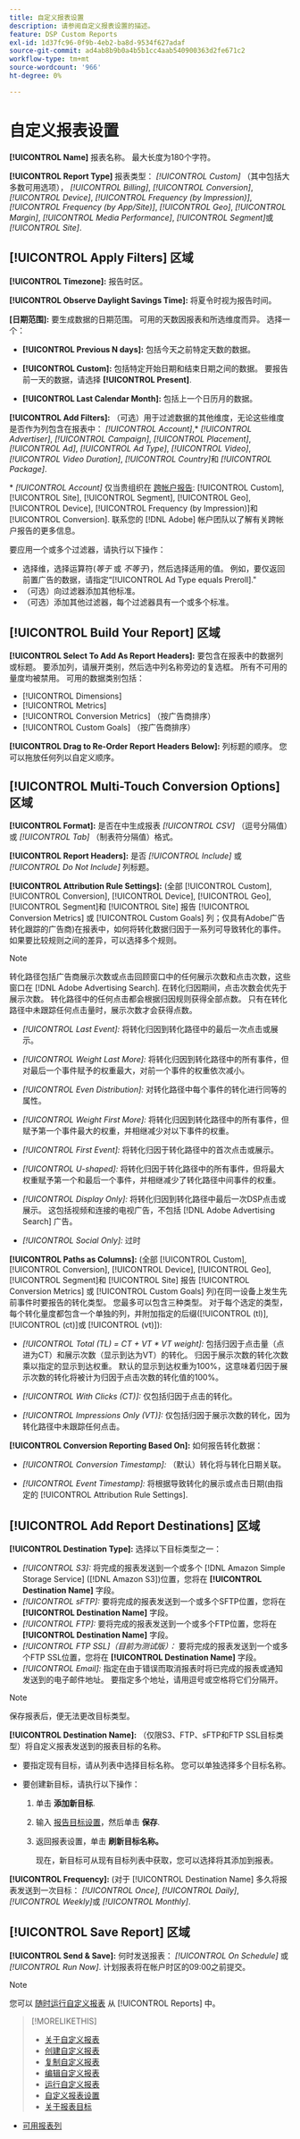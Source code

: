 ```yaml
---
title: 自定义报表设置
description: 请参阅自定义报表设置的描述。
feature: DSP Custom Reports
exl-id: 1d37fc96-0f9b-4eb2-ba8d-9534f627adaf
source-git-commit: ad4ab8b9b0a4b5b1cc4aab540900363d2fe671c2
workflow-type: tm+mt
source-wordcount: '966'
ht-degree: 0%

---
```


# 自定义报表设置

**[!UICONTROL Name]** 报表名称。 最大长度为180个字符。

**[!UICONTROL Report Type]** 报表类型： *[!UICONTROL Custom]* （其中包括大多数可用选项）， *[!UICONTROL Billing]*, *[!UICONTROL Conversion]*, *[!UICONTROL Device]*, *[!UICONTROL Frequency (by Impression)]*,  *[!UICONTROL Frequency (by App/Site)]*, *[!UICONTROL Geo]*, *[!UICONTROL Margin]*, *[!UICONTROL Media Performance]*,  *[!UICONTROL Segment]*&#x200B;或 *[!UICONTROL Site]*.

## [!UICONTROL Apply Filters] 区域

**[!UICONTROL Timezone]:** 报告时区。

**[!UICONTROL Observe Daylight Savings Time]:** 将夏令时视为报告时间。

**\[日期范围\]:** 要生成数据的日期范围。 可用的天数因报表和所选维度而异。 选择一个：

* **[!UICONTROL Previous N days]:** 包括今天之前特定天数的数据。

* **[!UICONTROL Custom]:** 包括特定开始日期和结束日期之间的数据。 要报告前一天的数据，请选择 **[!UICONTROL Present]**.

* **[!UICONTROL Last Calendar Month]:** 包括上一个日历月的数据。

**[!UICONTROL Add Filters]:** （可选）用于过滤数据的其他维度，无论这些维度是否作为列包含在报表中： *[!UICONTROL Account]*,\* *[!UICONTROL Advertiser]*, *[!UICONTROL Campaign]*, *[!UICONTROL Placement]*, *[!UICONTROL Ad]*, *[!UICONTROL Ad Type]*, *[!UICONTROL Video]*, *[!UICONTROL Video Duration]*, *[!UICONTROL Country]*&#x200B;和 *[!UICONTROL Package]*.

\* *[!UICONTROL Account]* 仅当贵组织在 [跨帐户报告](report-about.md#cross-account-reporting):  [!UICONTROL Custom], [!UICONTROL Site], [!UICONTROL Segment], [!UICONTROL Geo], [!UICONTROL Device], [!UICONTROL Frequency (by Impression)]和 [!UICONTROL Conversion]. 联系您的 [!DNL Adobe] 帐户团队以了解有关跨帐户报告的更多信息。

要应用一个或多个过滤器，请执行以下操作：

* 选择维，选择运算符(*等于* 或 *不等于*)，然后选择适用的值。 例如，要仅返回前置广告的数据，请指定“[!UICONTROL Ad Type equals Preroll].&quot;
* （可选）向过滤器添加其他标准。
* （可选）添加其他过滤器，每个过滤器具有一个或多个标准。

## [!UICONTROL Build Your Report] 区域

**[!UICONTROL Select To Add As Report Headers]:**  要包含在报表中的数据列或标题。 要添加列，请展开类别，然后选中列名称旁边的复选框。 所有不可用的量度均被禁用。 可用的数据类别包括：

* [!UICONTROL  Dimensions]
* [!UICONTROL Metrics]
* [!UICONTROL Conversion Metrics] （按广告商排序）
* [!UICONTROL Custom Goals] （按广告商排序）

**[!UICONTROL Drag to Re-Order Report Headers Below]:** 列标题的顺序。 您可以拖放任何列以自定义顺序。

## [!UICONTROL Multi-Touch Conversion Options] 区域

**[!UICONTROL Format]:** 是否在中生成报表 *[!UICONTROL CSV]* （逗号分隔值）或 *[!UICONTROL Tab]* （制表符分隔值）格式。

**[!UICONTROL Report Headers]:** 是否 *[!UICONTROL Include]* 或 *[!UICONTROL Do Not Include]* 列标题。

**[!UICONTROL Attribution Rule Settings]:** (全部 [!UICONTROL Custom], [!UICONTROL Conversion], [!UICONTROL Device], [!UICONTROL Geo], [!UICONTROL Segment]和 [!UICONTROL Site] 报告 [!UICONTROL Conversion Metrics] 或 [!UICONTROL Custom Goals] 列；仅具有Adobe广告转化跟踪的广告商)在报表中，如何将转化数据归因于一系列可导致转化的事件。 如果要比较规则之间的差异，可以选择多个规则。

>[!NOTE]
>
>转化路径包括广告商展示次数或点击回顾窗口中的任何展示次数和点击次数，这些窗口在 [!DNL Adobe Advertising Search]. 在转化归因期间，点击次数会优先于展示次数。 转化路径中的任何点击都会根据归因规则获得全部点数。 只有在转化路径中未跟踪任何点击量时，展示次数才会获得点数。

* *[!UICONTROL Last Event]:* 将转化归因到转化路径中的最后一次点击或展示。

* *[!UICONTROL Weight Last More]:* 将转化归因到转化路径中的所有事件，但对最后一个事件赋予的权重最大，对前一个事件的权重依次减小。

* *[!UICONTROL Even Distribution]:* 对转化路径中每个事件的转化进行同等的属性。

* *[!UICONTROL Weight First More]:* 将转化归因到转化路径中的所有事件，但赋予第一个事件最大的权重，并相继减少对以下事件的权重。

* *[!UICONTROL First Event]:* 将转化归因于转化路径中的首次点击或展示。

* *[!UICONTROL U-shaped]:* 将转化归因于转化路径中的所有事件，但将最大权重赋予第一个和最后一个事件，并相继减少了转化路径中间事件的权重。

* *[!UICONTROL Display Only]:*  将转化归因到转化路径中最后一次DSP点击或展示。 这包括视频和连接的电视广告，不包括 [!DNL Adobe Advertising Search] 广告。

* *[!UICONTROL Social Only]:* 过时

<!-- See also [How Attribution Rules Are Calculated for Adobe Advertising](). -->

**[!UICONTROL Paths as Columns]:**  (全部 [!UICONTROL Custom], [!UICONTROL Conversion], [!UICONTROL Device], [!UICONTROL Geo], [!UICONTROL Segment]和 [!UICONTROL Site] 报告 [!UICONTROL Conversion Metrics] 或 [!UICONTROL Custom Goals] 列)在同一设备上发生先前事件时要报告的转化类型。 您最多可以包含三种类型。 对于每个选定的类型，每个转化量度都包含一个单独的列，并附加指定的后缀([!UICONTROL (tl)], [!UICONTROL (ct)]或 [!UICONTROL (vt)]):

* *[!UICONTROL Total (TL) = CT + VT \* VT weight]:* 包括归因于点击量（点进为CT）和展示次数（显示到达为VT）的转化。 归因于展示次数的转化次数乘以指定的显示到达权重。 默认的显示到达权重为100%，这意味着归因于展示次数的转化将被计为归因于点击次数的转化值的100%。

* *[!UICONTROL With Clicks (CT)]:* 仅包括归因于点击的转化。

* *[!UICONTROL Impressions Only (VT)]:* 仅包括归因于展示次数的转化，因为转化路径中未跟踪任何点击。

**[!UICONTROL Conversion Reporting Based On]:**  如何报告转化数据：

* *[!UICONTROL Conversion Timestamp]:* （默认）转化将与转化日期关联。

* *[!UICONTROL Event Timestamp]:* 将根据导致转化的展示或点击日期(由指定的 [!UICONTROL Attribution Rule Settings].

## [!UICONTROL Add Report Destinations] 区域

**[!UICONTROL Destination Type]:** 选择以下目标类型之一：

* *[!UICONTROL S3]:* 将完成的报表发送到一个或多个 [!DNL Amazon Simple Storage Service] ([!DNL Amazon S3])位置，您将在 **[!UICONTROL Destination Name]** 字段。
* *[!UICONTROL sFTP]:* 要将完成的报表发送到一个或多个SFTP位置，您将在 **[!UICONTROL Destination Name]** 字段。
* *[!UICONTROL FTP]:* 要将完成的报表发送到一个或多个FTP位置，您将在 **[!UICONTROL Destination Name]** 字段。
* *[!UICONTROL FTP SSL]（目前为测试版）：* 要将完成的报表发送到一个或多个FTP SSL位置，您将在 **[!UICONTROL Destination Name]** 字段。
* *[!UICONTROL Email]:* 指定在由于错误而取消报表时将已完成的报表或通知发送到的电子邮件地址。 要指定多个地址，请用逗号或空格将它们分隔开。

>[!NOTE]
>
> 保存报表后，便无法更改目标类型。

**[!UICONTROL Destination Name]:** （仅限S3、FTP、sFTP和FTP SSL目标类型）将自定义报表发送到的报表目标的名称。

* 要指定现有目标，请从列表中选择目标名称。 您可以单独选择多个目标名称。

* 要创建新目标，请执行以下操作：

   1. 单击 **添加新目标**.

   1. 输入 [报告目标设置](/help/dsp/reports/report-destinations/report-destination-settings.md)，然后单击 **保存**.

   1. 返回报表设置，单击 **刷新目标名称。**

      现在，新目标可从现有目标列表中获取，您可以选择将其添加到报表。

**[!UICONTROL Frequency]:** (对于 [!UICONTROL Destination Name] 多久将报表发送到一次目标： *[!UICONTROL Once]*, *[!UICONTROL Daily]*, *[!UICONTROL Weekly]*&#x200B;或 *[!UICONTROL Monthly]*.

## [!UICONTROL Save Report] 区域

**[!UICONTROL Send & Save]:** 何时发送报表： *[!UICONTROL On Schedule]* 或 *[!UICONTROL Run Now]*. 计划报表将在帐户时区的09:00之前提交。

>[!NOTE]
>
>您可以 [随时运行自定义报表](report-run-now.md) 从 [!UICONTROL Reports] 中。

>[!MORELIKETHIS]
>
>* [关于自定义报表](/help/dsp/reports/report-about.md)
>* [创建自定义报表](/help/dsp/reports/report-create.md)
>* [复制自定义报表](/help/dsp/reports/report-copy.md)
>* [编辑自定义报表](/help/dsp/reports/report-edit.md)
>* [运行自定义报表](/help/dsp/reports/report-run-now.md)
>* [自定义报表设置](/help/dsp/reports/report-settings.md)
>* [关于报表目标](/help/dsp/reports/report-destinations/report-destination-about.md)

* [可用报表列](/help/dsp/reports/report-columns.md)

